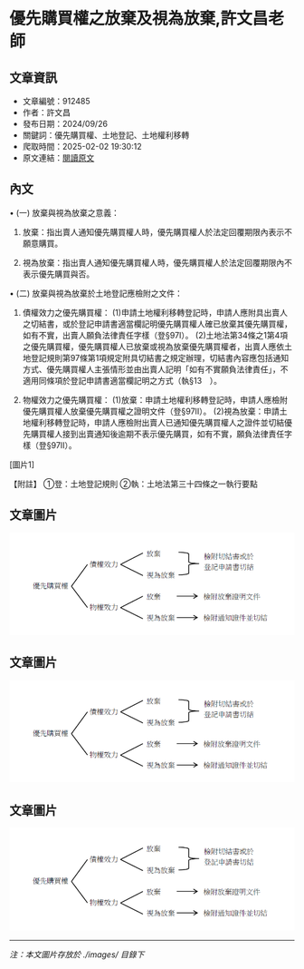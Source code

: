 # 優先購買權之放棄及視為放棄,許文昌老師

## 文章資訊
- 文章編號：912485
- 作者：許文昌
- 發布日期：2024/09/26
- 關鍵詞：優先購買權、土地登記、土地權利移轉
- 爬取時間：2025-02-02 19:30:12
- 原文連結：[閱讀原文](https://real-estate.get.com.tw/Columns/detail.aspx?no=912485)

## 內文
• (一) 放棄與視為放棄之意義：

1. 放棄：指出賣人通知優先購買權人時，優先購買權人於法定回覆期限內表示不願意購買。

2. 視為放棄：指出賣人通知優先購買權人時，優先購買權人於法定回覆期限內不表示優先購買與否。

• (二) 放棄與視為放棄於土地登記應檢附之文件：

1. 債權效力之優先購買權： (1)申請土地權利移轉登記時，申請人應附具出賣人之切結書，或於登記申請書適當欄記明優先購買權人確已放棄其優先購買權，如有不實，出賣人願負法律責任字樣（登§97I）。 (2)土地法第34條之1第4項之優先購買權，優先購買權人已放棄或視為放棄優先購買權者，出賣人應依土地登記規則第97條第1項規定附具切結書之規定辦理，切結書內容應包括通知方式、優先購買權人主張情形並由出賣人記明「如有不實願負法律責任」，不適用同條項於登記申請書適當欄記明之方式（執§13　）。

2. 物權效力之優先購買權： (1)放棄：申請土地權利移轉登記時，申請人應檢附優先購買權人放棄優先購買權之證明文件（登§97II）。 (2)視為放棄：申請土地權利移轉登記時，申請人應檢附出賣人已通知優先購買權人之證件並切結優先購買權人接到出賣通知後逾期不表示優先購買，如有不實，願負法律責任字樣（登§97II）。

[圖片1]

【附註】 ①登：土地登記規則 ②執：土地法第三十四條之一執行要點

## 文章圖片

![圖片1](./images/912485_872885bc.png)

## 文章圖片

![圖片1](./images/912485_872885bc.png)

## 文章圖片

![圖片1](./images/912485_872885bc.png)


---
*注：本文圖片存放於 ./images/ 目錄下*
